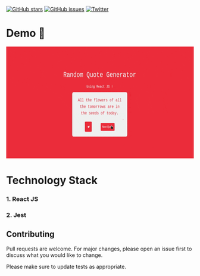 [![GitHub stars](https://img.shields.io/github/stars/ROHROCK/Random-Quote-Generator)](https://github.com/ROHROCK/Random-Quote-Generator/stargazers)
[![GitHub issues](https://img.shields.io/github/issues/ROHROCK/Random-Quote-Generator)](https://github.com/ROHROCK/Random-Quote-Generator/issues)
[![Twitter](https://img.shields.io/twitter/url?style=social&url=https%3A%2F%2Fgithub.com%2FROHROCK%2FRandom-Quote-Generator)](https://twitter.com/intent/tweet?text=Wow:&url=https%3A%2F%2Fgithub.com%2FROHROCK%2FRandom-Quote-Generator)

# Demo :rocket:
<p align="center">
  <img width="560" height="300" src="demo.gify">
</p>

# Technology Stack
### 1. React JS
### 2. Jest

## Contributing
Pull requests are welcome. For major changes, please open an issue first to discuss what you would like to change.

Please make sure to update tests as appropriate.
